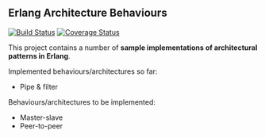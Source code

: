 Erlang Architecture Behaviours
------------------------------

[![Build Status](https://travis-ci.org/lauramcastro/Erlang_Architecture_Behaviours.svg?branch=master)](https://travis-ci.org/lauramcastro/Erlang_Architecture_Behaviours)
[![Coverage Status](https://img.shields.io/coveralls/lauramcastro/Erlang_Architecture_Behaviours.svg?branch=master.svg)](https://coveralls.io/r/lauramcastro/Erlang_Architecture_Behaviours)

This project contains a number of **sample implementations of architectural patterns in Erlang**.

Implemented behaviours/architectures so far:

* Pipe & filter


Behaviours/architectures to be implemented:

* Master-slave
* Peer-to-peer

